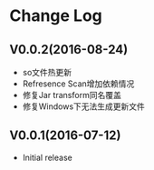 # Change Log

## V0.0.2(2016-08-24)

* so文件热更新
* Refresence Scan增加依赖情况
* 修复Jar transform同名覆盖
* 修复Windows下无法生成更新文件


## V0.0.1(2016-07-12)

* Initial release